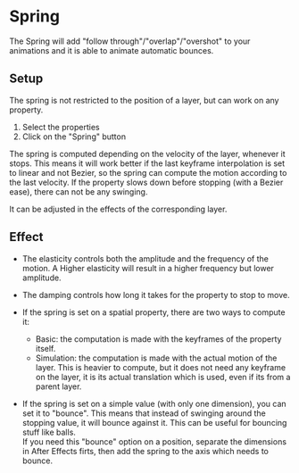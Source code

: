 # Spring

The Spring will add "follow through"/"overlap"/"overshot" to your animations and it is able to animate automatic bounces.

## Setup

The spring is not restricted to the position of a layer, but can work on any property.

1. Select the properties
2. Click on the "Spring" button

The spring is computed depending on the velocity of the layer, whenever it stops. This means it will work better if the last keyframe interpolation is set to linear and not Bezier, so the spring can compute the motion according to the last velocity. If the property slows down before stopping (with a Bezier ease), there can not be any swinging.

It can be adjusted in the effects of the corresponding layer.

## Effect

- The elasticity controls both the amplitude and the frequency of the motion. A Higher elasticity will result in a higher frequency but lower amplitude.

- The damping controls how long it takes for the property to stop to move.

- If the spring is set on a spatial property, there are two ways to compute it:  

    - Basic: the computation is made with the keyframes of the property itself.  
    - Simulation: the computation is made with the actual motion of the layer. This is heavier to compute, but it does not need any keyframe on the layer, it is its actual translation which is used, even if its from a parent layer.

- If the spring is set on a simple value (with only one dimension), you can set it to "bounce". This means that instead of swinging around the stopping value, it will bounce against it. This can be useful for bouncing stuff like balls.  
If you need this "bounce" option on a position, separate the dimensions in After Effects firts, then add the spring to the axis which needs to bounce.
